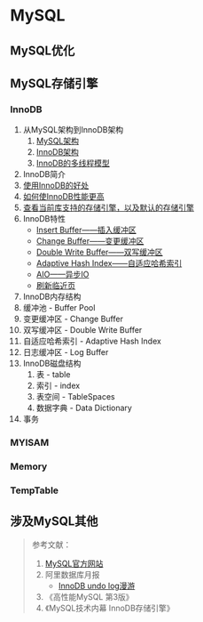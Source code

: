 # MySQL

## MySQL优化

## MySQL存储引擎

### InnoDB

1. 从MySQL架构到InnoDB架构
   1. [MySQL架构](https://github.com/asdbex1078/MySQL/blob/master/mysql-storage-engines/innodb/1.0.MySQL%E6%9E%B6%E6%9E%84%E5%88%B0innoDB%E6%9E%B6%E6%9E%84.md#mysql%E4%BD%93%E7%B3%BB%E6%9E%B6%E6%9E%84)
   2. [InnoDB架构](https://github.com/asdbex1078/MySQL/blob/master/mysql-storage-engines/innodb/1.0.MySQL%E6%9E%B6%E6%9E%84%E5%88%B0innoDB%E6%9E%B6%E6%9E%84.md#innodb%E6%9E%B6%E6%9E%84%E5%9B%BE)
   3. [InnoDB的多线程模型](https://github.com/asdbex1078/MySQL/blob/master/mysql-storage-engines/innodb/1.0.MySQL%E6%9E%B6%E6%9E%84%E5%88%B0innoDB%E6%9E%B6%E6%9E%84.md#innodb%E7%9A%84%E4%B8%80%E4%B8%AA%E5%A4%9A%E7%BA%BF%E7%A8%8B%E6%A8%A1%E5%9E%8B)
2.  InnoDB简介
   1. [使用InnoDB的好处](https://github.com/asdbex1078/MySQL/blob/master/mysql-storage-engines/innodb/1.1.%E6%80%BB-InnoDB%E7%AE%80%E4%BB%8B.md#%E4%BD%BF%E7%94%A8innodb%E7%9A%84%E5%A5%BD%E5%A4%84)
   2. [如何使InnoDB性能更高](https://github.com/asdbex1078/MySQL/blob/master/mysql-storage-engines/innodb/1.1.%E6%80%BB-InnoDB%E7%AE%80%E4%BB%8B.md#%E5%A6%82%E4%BD%95%E4%BD%BFinnodb%E6%80%A7%E8%83%BD%E6%9B%B4%E9%AB%98)
   3. [查看当前库支持的存储引擎，以及默认的存储引擎](https://github.com/asdbex1078/MySQL/blob/master/mysql-storage-engines/innodb/1.1.%E6%80%BB-InnoDB%E7%AE%80%E4%BB%8B.md#%E6%9F%A5%E7%9C%8B%E5%BD%93%E5%89%8D%E5%BA%93%E6%94%AF%E6%8C%81%E7%9A%84%E5%AD%98%E5%82%A8%E5%BC%95%E6%93%8E%E4%BB%A5%E5%8F%8A%E9%BB%98%E8%AE%A4%E7%9A%84%E5%AD%98%E5%82%A8%E5%BC%95%E6%93%8E)
3. InnoDB特性
   - [Insert Buffer——插入缓冲区](https://github.com/asdbex1078/MySQL/blob/master/mysql-storage-engines/innodb/1.1.%E6%80%BB-InnoDB%E7%AE%80%E4%BB%8B.md#insert-buffer---%E6%8F%92%E5%85%A5%E7%BC%93%E5%86%B2)
   - [Change Buffer——变更缓冲区]()
   - [Double Write Buffer——双写缓冲区](https://github.com/asdbex1078/MySQL/blob/master/mysql-storage-engines/innodb/1.1.%E6%80%BB-InnoDB%E7%AE%80%E4%BB%8B.md#double-write---%E4%B8%A4%E6%AC%A1%E5%86%99)
   - [Adaptive Hash Index——自适应哈希索引](https://github.com/asdbex1078/MySQL/blob/master/mysql-storage-engines/innodb/1.1.%E6%80%BB-InnoDB%E7%AE%80%E4%BB%8B.md#adaptive-hash-index---%E8%87%AA%E9%80%82%E5%BA%94%E5%93%88%E5%B8%8C%E7%B4%A2%E5%BC%95)
   - [AIO——异步IO](https://github.com/asdbex1078/MySQL/blob/master/mysql-storage-engines/innodb/1.1.%E6%80%BB-InnoDB%E7%AE%80%E4%BB%8B.md#aio---%E5%BC%82%E6%AD%A5io)
   - [刷新临近页](https://github.com/asdbex1078/MySQL/blob/master/mysql-storage-engines/innodb/1.1.%E6%80%BB-InnoDB%E7%AE%80%E4%BB%8B.md#%E5%88%B7%E6%96%B0%E4%B8%B4%E8%BF%91%E9%A1%B5)
4.  InnoDB内存结构
   1. 缓冲池 - Buffer Pool
   2. 变更缓冲区 - Change Buffer 
   3. 双写缓冲区 - Double Write Buffer
   4. 自适应哈希索引 - Adaptive Hash Index
   5. 日志缓冲区 - Log Buffer
5. InnoDB磁盘结构
   1. 表 - table
   2. 索引 - index
   3. 表空间 - TableSpaces
   4. 数据字典 - Data Dictionary
6. 事务

### MYISAM

### Memory

### TempTable

## 涉及MySQL其他

> 参考文献：
>
> 1. [MySQL官方网站](https://dev.mysql.com/doc/refman/5.7/en/innodb-architecture.html)
> 2. 阿里数据库月报
>    - [InnoDB undo log漫游](http://mysql.taobao.org/monthly/2015/04/01/)
> 3. 《高性能MySQL 第3版》
> 4. 《MySQL技术内幕 InnoDB存储引擎》